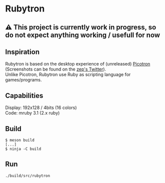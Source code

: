 # Rubytron

## :warning: This project is currently work in progress, so do not expect anything working / usefull for now

## Inspiration

Rubytron is based on the desktop experience of (unreleased) [Picotron](https://www.lexaloffle.com/picotron.php) (Screenshots can be found on the [zep's Twitter](https://twitter.com/lexaloffle)).  
Unlike Picotron, Rubytron use Ruby as scripting language for games/programs.

## Capabilities

Display: 192x128 / 4bits (16 colors)  
Code: mruby 3.1 (2.x ruby)

## Build

```console
$ meson build
[...]
$ ninja -C build
```

## Run

```console
./build/src/rubytron
```
